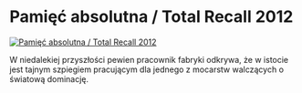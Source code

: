 Pamięć absolutna / Total Recall 2012 
=============
[![Pamięć absolutna / Total Recall 2012 ](http://vidos.pl/images/player.gif)](http://vidos.pl/pamiec-absolutna-total-recall-2012)

 W niedalekiej przyszłości pewien pracownik fabryki odkrywa, że w istocie jest tajnym szpiegiem pracującym dla jednego z mocarstw walczących o światową dominację.
